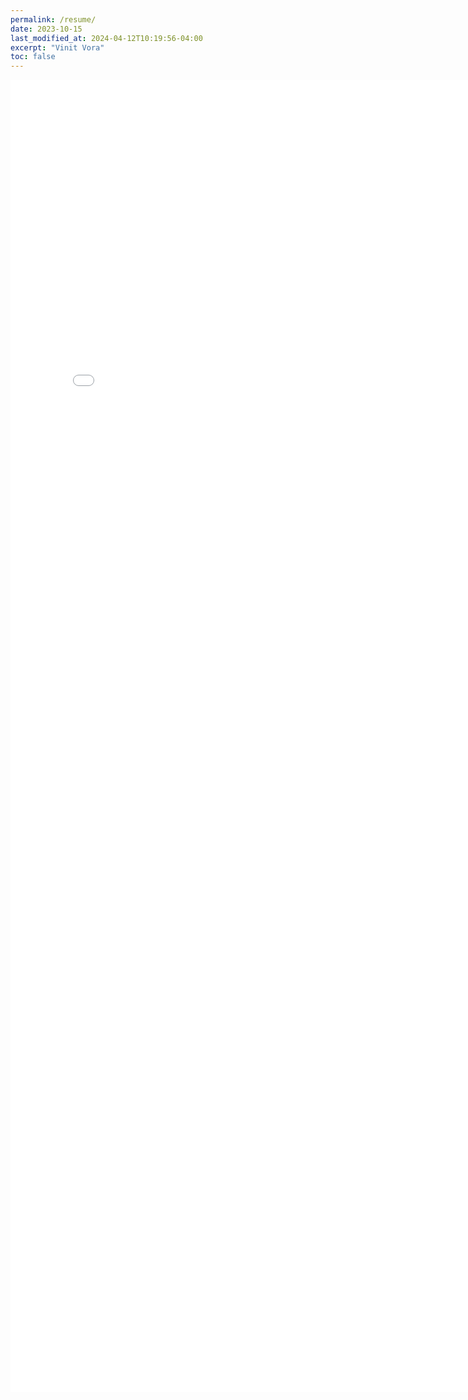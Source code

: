 ```yaml
---
permalink: /resume/
date: 2023-10-15
last_modified_at: 2024-04-12T10:19:56-04:00
excerpt: "Vinit Vora"
toc: false
---
```


<embed src="{{ site.url }}{{ site.baseurl }}/assets/pdfs/Vinit_Resume.pdf" width="800px" height="2100px" />
<!-- <object data="{{ site.url }}{{ site.baseurl }}/assets/pdfs/Vinit_Resume.pdf" width="1000" height="1300" type="application/pdf"></object> -->

